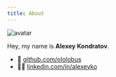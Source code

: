 ```yaml
---
title: About
---
```


<img class="avatar" src="/images/avatar.jpeg" alt="avatar">

Hey, my name is **Alexey Kondratov**.

- 🐙 [github.com/ololobus](https://github.com/ololobus)
- 👨‍💻 [linkedin.com/in/alexeyko](https://www.linkedin.com/in/alexeyko)
